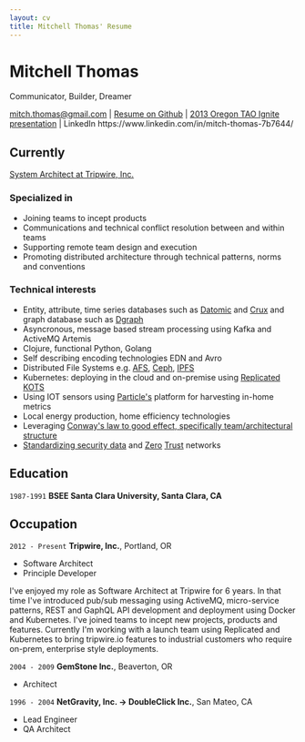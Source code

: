 ```yaml
---
layout: cv
title: Mitchell Thomas' Resume
---
```

# Mitchell Thomas
Communicator, Builder, Dreamer

<div id="webaddress">
<a href="mailto:mitch.thomas@gmail.com">mitch.thomas@gmail.com</a>
| <a href="https://mitchelljthomas.github.io/markdown-cv/">Resume on Github</a> | <a href="https://www.youtube.com/watch?v=G2c5VY_IIU4">2013 Oregon TAO Ignite presentation</a> | LinkedIn https://www.linkedin.com/in/mitch-thomas-7b7644/
</div>

## Currently

<a href="https://www.tripwire.com/state-of-security/contributors/mitch-thomas/">System Architect at Tripwire, Inc.</a>

### Specialized in

- Joining teams to incept products
- Communications and technical conflict resolution between and within teams
- Supporting remote team design and execution
- Promoting distributed architecture through technical patterns, norms
  and conventions

### Technical interests

- Entity, attribute, time series databases such as <a
  href="https://www.datomic.com/">Datomic</a> and <a
  href="https://opencrux.com/">Crux</a> and graph database such as <a href="https://github.com/dgraph-io/dgraph">Dgraph</a>
- Asyncronous, message based stream processing using Kafka and ActiveMQ Artemis
- Clojure, functional Python, Golang
- Self describing encoding technologies EDN and Avro
- Distributed File Systems e.g. <a href="https://www.openafs.org/">AFS</a>, <a href="https://ceph.io/">Ceph</a>, <a href="https://www.ipfs.com/">IPFS</a>
- Kubernetes: deploying in the cloud and on-premise using <a href="https://kots.io/">Replicated KOTS</a>
- Using IOT sensors using <a href="https://www.particle.io/">Particle's<a/> platform for harvesting in-home metrics
- Local energy production, home efficiency technologies
- Leveraging <a href="https://teamtopologies.com/">Conway's law to good effect, specifically team/architectural structure</a>
- <a href="https://opencybersecurityalliance.org/">Standardizing security data</a> and <a href="https://nvlpubs.nist.gov/nistpubs/SpecialPublications/NIST.SP.800-207-draft2.pdf">Zero</a> <a href="https://www.hashicorp.com/resources/how-zero-trust-networking/">Trust</a> networks

## Education

`1987-1991`
__BSEE Santa Clara University, Santa Clara, CA__


## Occupation

`2012 - Present`
__Tripwire, Inc.__, Portland, OR

- Software Architect
- Principle Developer

I've enjoyed my role as Software Architect at Tripwire for 6 years. In
that time I've introduced pub/sub messaging using ActiveMQ,
micro-service patterns, REST and GaphQL API development and deployment
using Docker and Kubernetes. I've joined teams to incept new projects,
products and features. Currently I'm working with a launch team using
Replicated and Kubernetes to bring tripwire.io features to industrial
customers who require on-prem, enterprise style deployments.


`2004 - 2009`
__GemStone Inc.__, Beaverton, OR

- Architect

`1996 - 2004`
__NetGravity, Inc. -> DoubleClick Inc.__, San Mateo, CA

- Lead Engineer
- QA Architect


<!-- ### Footer

Last updated: April 2020 -->
